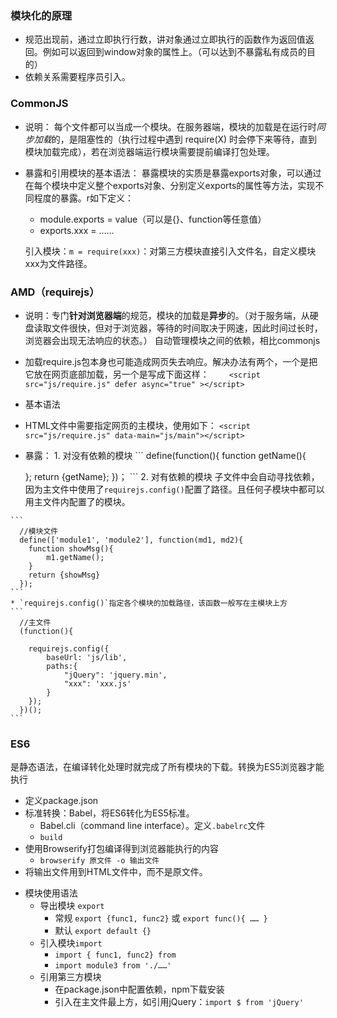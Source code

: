 ### 模块化的原理
  * 规范出现前，通过立即执行行数，讲对象通过立即执行的函数作为返回值返回。例如可以返回到window对象的属性上。（可以达到不暴露私有成员的目的）
  * 依赖关系需要程序员引入。

### CommonJS
  - 说明： 每个文件都可以当成一个模块。在服务器端，模块的加载是在运行时*同步加载*的，是阻塞性的（执行过程中遇到 require(X) 时会停下来等待，直到模块加载完成），若在浏览器端运行模块需要提前编译打包处理。
    
  - 暴露和引用模块的基本语法： 
    暴露模块的实质是暴露exports对象，可以通过在每个模块中定义整个exports对象、分别定义exports的属性等方法，实现不同程度的暴露。r如下定义：
    * module.exports = value（可以是{}、function等任意值）
    * exports.xxx = ……

    引入模块：`m = require(xxx)`：对第三方模块直接引入文件名，自定义模块xxx为文件路径。

### AMD（requirejs）
  - 说明：专门**针对浏览器端**的规范，模块的加载是**异步**的。（对于服务端，从硬盘读取文件很快，但对于浏览器，等待的时间取决于网速，因此时间过长时，浏览器会出现无法响应的状态。）
    自动管理模块之间的依赖，相比commonjs
  - 加载require.js包本身也可能造成网页失去响应。解决办法有两个，一个是把它放在网页底部加载，另一个是写成下面这样：
　　`<script src="js/require.js" defer async="true" ></script>`

  - 基本语法
   - HTML文件中需要指定网页的主模块，使用如下：
     `<script src="js/require.js" data-main="js/main"></script>`
   - 暴露：
    1. 对没有依赖的模块
    ```
      define(function(){
        function getName(){

        };
        return {getName};
      })；
    ```
    2. 对有依赖的模块
      子文件中会自动寻找依赖，因为主文件中使用了`requirejs.config()`配置了路径。且任何子模块中都可以用主文件内配置了的模块。

    ```
      //模块文件
      define(['module1', 'module2'], function(md1, md2){
        function showMsg(){
            m1.getName();
        }
        return {showMsg}
      });
    ```
    * `requirejs.config()`指定各个模块的加载路径，该函数一般写在主模块上方
    ```
      //主文件
      (function(){

        requirejs.config({
            baseUrl: 'js/lib',
            paths:{
                "jQuery": 'jquery.min',
                "xxx": 'xxx.js'
            }
        });
      })();
    ```

### ES6
  是静态语法，在编译转化处理时就完成了所有模块的下载。转换为ES5浏览器才能执行
  - 定义package.json
  - 标准转换：Babel，将ES6转化为ES5标准。
    - Babel.cli（command line interface）。定义`.babelrc`文件
    - `build`
  - 使用Browserify打包编译得到浏览器能执行的内容
    - `browserify 原文件 -o 输出文件`
  - 将输出文件用到HTML文件中，而不是原文件。

  * 模块使用语法
    - 导出模块 `export`
      - 常规 `export {func1, func2}` 或 `export func(){ …… }`
      - 默认 `export default {}`
    - 引入模块`import`
      - `import { func1, func2} from `
      - `import module3 from './……'`
    - 引用第三方模块
      - 在package.json中配置依赖，npm下载安装
      - 引入在主文件最上方，如引用jQuery：`import $ from 'jQuery'`
